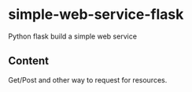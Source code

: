 # simple-web-service-flask
Python flask build a simple web service

## Content
Get/Post and other way to request for resources.
